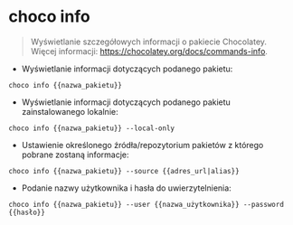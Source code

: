 # choco info

> Wyświetlanie szczegółowych informacji o pakiecie Chocolatey.
> Więcej informacji: <https://chocolatey.org/docs/commands-info>.

- Wyświetlanie informacji dotyczących podanego pakietu:

`choco info {{nazwa_pakietu}}`

- Wyświetlanie informacji dotyczących podanego pakietu zainstalowanego lokalnie:

`choco info {{nazwa_pakietu}} --local-only`

- Ustawienie określonego źródła/repozytorium pakietów z którego pobrane zostaną informacje:

`choco info {{nazwa_pakietu}} --source {{adres_url|alias}}`

- Podanie nazwy użytkownika i hasła do uwierzytelnienia:

`choco info {{nazwa_pakietu}} --user {{nazwa_użytkownika}} --password {{hasło}}`
